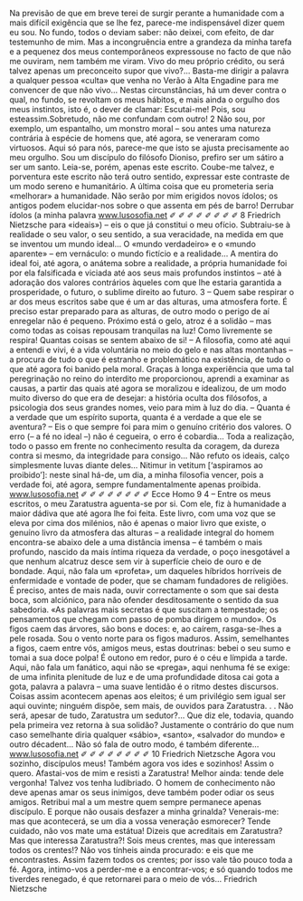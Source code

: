 Na previsão de que em breve terei de surgir perante a humanidade com
a mais difícil exigência que se lhe fez, parece-me indispensável dizer
quem eu sou. No fundo, todos o deviam saber: não deixei, com efeito,
de dar testemunho de mim. Mas a incongruência entre a grandeza
da minha tarefa e a pequenez dos meus contemporâneos expressouse no facto de que não me ouviram, nem também me viram. Vivo do
meu próprio crédito, ou será talvez apenas um preconceito supor que
vivo?... Basta-me dirigir a palavra a qualquer pessoa «culta» que venha
no Verão à Alta Engadine para me convencer de que não vivo... Nestas circunstâncias, há um dever contra o qual, no fundo, se revoltam
os meus hábitos, e mais ainda o orgulho dos meus instintos, isto é, o
dever de clamar: Escutai-me! Pois, sou esteassim.Sobretudo, não me
confundam com outro!
2
Não sou, por exemplo, um espantalho, um monstro moral – sou
antes uma natureza contrária à espécie de homens que, até agora, se
veneraram como virtuosos. Aqui só para nós, parece-me que isto se
ajusta precisamente ao meu orgulho. Sou um discípulo do filósofo Dioniso, prefiro ser um sátiro a ser um santo. Leia-se, porém, apenas
este escrito. Coube-me talvez, e porventura este escrito não terá outro
sentido, expressar este contraste de um modo sereno e humanitário. A
última coisa que eu prometeria seria «melhorar» a humanidade. Não
serão por mim erigidos novos ídolos; os antigos podem elucidar-nos
sobre o que assenta em pés de barro! Derrubar ídolos (a minha palavra
www.lusosofia.net
✐
✐
✐
✐
✐
✐
✐
✐
8 Friedrich Nietzsche
para «ideais») – eis o que já constitui o meu ofício. Subtraiu-se à realidade o seu valor, o seu sentido, a sua veracidade, na medida em que se
inventou um mundo ideal... O «mundo verdadeiro» e o «mundo aparente» – em vernáculo: o mundo fictício e a realidade... A mentira do
ideal foi, até agora, o anátema sobre a realidade, a própria humanidade
foi por ela falsificada e viciada até aos seus mais profundos instintos
– até à adoração dos valores contrários àqueles com que lhe estaria
garantida a prosperidade, o futuro, o sublime direito ao futuro.
3
– Quem sabe respirar o ar dos meus escritos sabe que é um ar das
alturas, uma atmosfera forte. É preciso estar preparado para as alturas,
de outro modo o perigo de aí enregelar não é pequeno. Próximo está o
gelo, atroz é a solidão – mas como todas as coisas repousam tranquilas
na luz! Como livremente se respira! Quantas coisas se sentem abaixo
de si! – A filosofia, como até aqui a entendi e vivi, é a vida voluntária no
meio do gelo e nas altas montanhas – a procura de tudo o que é estranho
e problemático na existência, de tudo o que até agora foi banido pela
moral. Graças à longa experiência que uma tal peregrinação no reino
do interdito me proporcionou, aprendi a examinar as causas, a partir das
quais até agora se moralizou e idealizou, de um modo muito diverso do
que era de desejar: a história oculta dos filósofos, a psicologia dos seus
grandes nomes, veio para mim à luz do dia. – Quanta é a verdade que
um espírito suporta, quanta é a verdade a que ele se aventura? – Eis o
que sempre foi para mim o genuíno critério dos valores. O erro (– a fé
no ideal –) não é cegueira, o erro é cobardia... Toda a realização, todo o
passo em frente no conhecimento resulta da coragem, da dureza contra
si mesmo, da integridade para consigo... Não refuto os ideais, calço
simplesmente luvas diante deles... Nitimur in vetitum [‘aspiramos ao
proibido’]: neste sinal há-de, um dia, a minha filosofia vencer, pois a
verdade foi, até agora, sempre fundamentalmente apenas proibida.
www.lusosofia.net
✐
✐
✐
✐
✐
✐
✐
✐
Ecce Homo 9
4
– Entre os meus escritos, o meu Zaratustra aguenta-se por si. Com
ele, fiz à humanidade a maior dádiva que até agora lhe foi feita. Este
livro, com uma voz que se eleva por cima dos milénios, não é apenas
o maior livro que existe, o genuíno livro da atmosfera das alturas – a
realidade integral do homem encontra-se abaixo dele a uma distância
imensa – é também o mais profundo, nascido da mais íntima riqueza
da verdade, o poço inesgotável a que nenhum alcatruz desce sem vir à
superfície cheio de ouro e de bondade. Aqui, não fala um «profeta»,
um daqueles híbridos horríveis de enfermidade e vontade de poder, que
se chamam fundadores de religiões. É preciso, antes de mais nada,
ouvir correctamente o som que sai desta boca, som alciónico, para não
ofender desditosamente o sentido da sua sabedoria. «As palavras mais
secretas é que suscitam a tempestade; os pensamentos que chegam com
passo de pomba dirigem o mundo».
Os figos caem das árvores, são bons e doces: e, ao caírem,
rasga-se-lhes a pele rosada. Sou o vento norte para os figos
maduros.
Assim, semelhantes a figos, caem entre vós, amigos meus,
estas doutrinas: bebei o seu sumo e tomai a sua doce polpa!
É outono em redor, puro é o céu e límpida a tarde.
Aqui, não fala um fanático, aqui não se «prega», aqui nenhuma
fé se exige: de uma infinita plenitude de luz e de uma profundidade
ditosa cai gota a gota, palavra a palavra – uma suave lentidão é o ritmo
destes discursos. Coisas assim acontecem apenas aos eleitos; é um
privilégio sem igual ser aqui ouvinte; ninguém dispõe, sem mais, de
ouvidos para Zaratustra. . . Não será, apesar de tudo, Zaratustra um
sedutor?... Que diz ele, todavia, quando pela primeira vez retorna à
sua solidão? Justamente o contrário do que num caso semelhante diria
qualquer «sábio», «santo», «salvador do mundo» e outro décadent...
Não só fala de outro modo, é também diferente...
www.lusosofia.net
✐
✐
✐
✐
✐
✐
✐
✐
10 Friedrich Nietzsche
Agora vou sozinho, discípulos meus! Também agora vos
ides e sozinhos! Assim o quero.
Afastai-vos de mim e resisti a Zaratustra! Melhor ainda:
tende dele vergonha! Talvez vos tenha ludibriado.
O homem de conhecimento não deve apenas amar os seus
inimigos, deve também poder odiar os seus amigos.
Retribui mal a um mestre quem sempre permanece apenas
discípulo. E porque não ousais desfazer a minha grinalda?
Venerais-me: mas que acontecerá, se um dia a vossa veneração esmorecer? Tende cuidado, não vos mate uma
estátua!
Dizeis que acreditais em Zaratustra? Mas que interessa
Zaratustra?! Sois meus crentes, mas que interessam todos
os crentes!?
Não vos tínheis ainda procurado: e eis que me encontrastes. Assim fazem todos os crentes; por isso vale tão pouco
toda a fé.
Agora, intimo-vos a perder-me e a encontrar-vos; e só quando todos me tiverdes renegado, é que retornarei para o
meio de vós...
Friedrich Nietzsche
